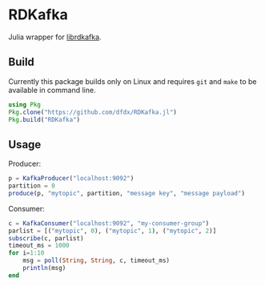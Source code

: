 # RDKafka

Julia wrapper for [librdkafka](https://github.com/edenhill/librdkafka).

## Build

Currently this package builds only on Linux and requires `git` and `make` to
be available in command line.

```julia
using Pkg
Pkg.clone("https://github.com/dfdx/RDKafka.jl")
Pkg.build("RDKafka")
```


## Usage


Producer:

```julia
p = KafkaProducer("localhost:9092")
partition = 0
produce(p, "mytopic", partition, "message key", "message payload")
```

Consumer:
```julia
c = KafkaConsumer("localhost:9092", "my-consumer-group")
parlist = [("mytopic", 0), ("mytopic", 1), ("mytopic", 2)]
subscribe(c, parlist)
timeout_ms = 1000
for i=1:10
    msg = poll(String, String, c, timeout_ms)
    println(msg)
end
```
